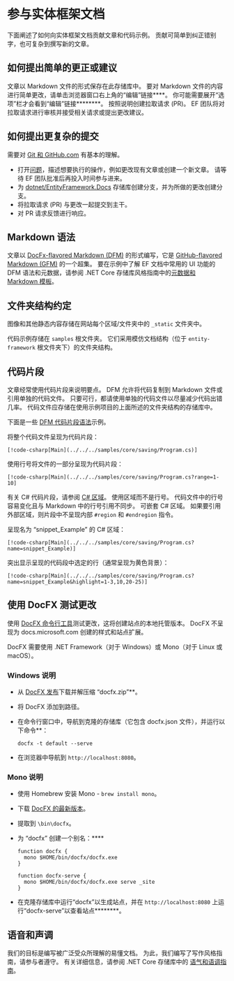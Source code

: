 # <a name="contributing-to-the-entity-framework-documentation"></a>参与实体框架文档

下面阐述了如何向实体框架文档贡献文章和代码示例。 贡献可简单到纠正错别字，也可复杂到撰写新的文章。

## <a name="how-to-make-a-simple-correction-or-suggestion"></a>如何提出简单的更正或建议

文章以 Markdown 文件的形式保存在此存储库中。 要对 Markdown 文件的内容进行简单更改，请单击浏览器窗口右上角的“编辑”链接****。 你可能需要展开“选项”栏才会看到“编辑”链接********。 按照说明创建拉取请求 (PR)。 EF 团队将对拉取请求进行审核并接受相关请求或提出更改建议。

## <a name="how-to-make-a-more-complex-submission"></a>如何提出更复杂的提交

需要对 [Git 和 GitHub.com](https://guides.github.com/activities/hello-world/) 有基本的理解。

* 打开[问题](https://github.com/dotnet/EntityFramework.Docs/issues/new)，描述想要执行的操作，例如更改现有文章或创建一个新文章。 请等待 EF 团队批准后再投入时间参与进来。
* 为 [dotnet/EntityFramework.Docs](https://github.com/dotnet/EntityFramework.Docs/) 存储库创建分支，并为所做的更改创建分支。
* 将拉取请求 (PR) 与更改一起提交到主干。
* 对 PR 请求反馈进行响应。

## <a name="markdown-syntax"></a>Markdown 语法

文章以 [DocFx-flavored Markdown (DFM)](http://dotnet.github.io/docfx/spec/docfx_flavored_markdown.html) 的形式编写，它是 [GitHub-flavored Markdown (GFM)](https://guides.github.com/features/mastering-markdown/) 的一个超集。 要在示例中了解 EF 文档中常用的 UI 功能的 DFM 语法和元数据，请参阅 .NET Core 存储库风格指南中的[元数据和 Markdown 模板](https://github.com/dotnet/docs/blob/master/styleguide/template.md)。

## <a name="folder-structure-conventions"></a>文件夹结构约定

图像和其他静态内容存储在网站每个区域/文件夹中的 `_static` 文件夹中。

代码示例存储在 `samples` 根文件夹。 它们采用模仿文档结构（位于 `entity-framework` 根文件夹下）的文件夹结构。

## <a name="code-snippets"></a>代码片段

文章经常使用代码片段来说明要点。 DFM 允许将代码复制到 Markdown 文件或引用单独的代码文件。 只要可行，都请使用单独的代码文件以尽量减少代码出错几率。 代码文件应存储在使用示例项目的上面所述的文件夹结构的存储库中。

下面是一些 [DFM 代码片段语法](http://dotnet.github.io/docfx/spec/docfx_flavored_markdown.html#code-snippet)示例。

将整个代码文件呈现为代码片段：

```none
[!code-csharp[Main](../../../samples/core/saving/Program.cs)]
```

使用行号将文件的一部分呈现为代码片段：

```none
[!code-csharp[Main](../../../samples/core/saving/Program.cs?range=1-10]
```

有关 C# 代码片段，请参阅 [C# 区域](https://msdn.microsoft.com/library/9a1ybwek.aspx)。 使用区域而不是行号。 代码文件中的行号容易变化且与 Markdown 中的行号引用不同步。 可嵌套 C# 区域。 如果要引用外部区域，则片段中不呈现内部 `#region` 和 `#endregion` 指令。

呈现名为 “snippet_Example” 的 C# 区域：

```none
[!code-csharp[Main](../../../samples/core/saving/Program.cs?name=snippet_Example)]
```

突出显示呈现的代码段中选定的行（通常呈现为黄色背景）：

```none
[!code-csharp[Main](../../../samples/core/saving/Program.cs?name=snippet_Example&highlight=1-3,10,20-25)]
```

## <a name="test-your-changes-with-docfx"></a>使用 DocFX 测试更改

使用 [DocFX 命令行工具](https://dotnet.github.io/docfx/tutorial/docfx_getting_started.html#2-use-docfx-as-a-command-line-tool)测试更改，这将创建站点的本地托管版本。 DocFX 不呈现为 docs.microsoft.com 创建的样式和站点扩展。

DocFX 需要使用 .NET Framework（对于 Windows）或 Mono（对于 Linux 或 macOS）。

### <a name="windows-instructions"></a>Windows 说明

* 从 [DocFX 发布](https://github.com/dotnet/docfx/releases)下载并解压缩 “docfx.zip”**。
* 将 DocFX 添加到路径。
* 在命令行窗口中，导航到克隆的存储库（它包含 docfx.json 文件），并运行以下命令**：

   ```console
   docfx -t default --serve
   ```

* 在浏览器中导航到 `http://localhost:8080`。

### <a name="mono-instructions"></a>Mono 说明

* 使用 Homebrew 安装 Mono - `brew install mono`。
* 下载 [DocFX 的最新版本](https://github.com/dotnet/docfx/releases/tag/v2.7.2)。
* 提取到 `\bin\docfx`。
* 为 “docfx” 创建一个别名：****

  ```console
  function docfx {
    mono $HOME/bin/docfx/docfx.exe
  }

  function docfx-serve {
    mono $HOME/bin/docfx/docfx.exe serve _site
  }
  ```

* 在克隆存储库中运行“docfx”以生成站点，并在 `http://localhost:8080` 上运行“docfx-serve”以查看站点********。

## <a name="voice-and-tone"></a>语音和声调

我们的目标是编写被广泛受众所理解的易懂文档。 为此，我们编写了写作风格指南，请参与者遵守。 有关详细信息，请参阅 .NET Core 存储库中的 [语气和语调指南](https://github.com/dotnet/docs/blob/master/styleguide/voice-tone.md)。

